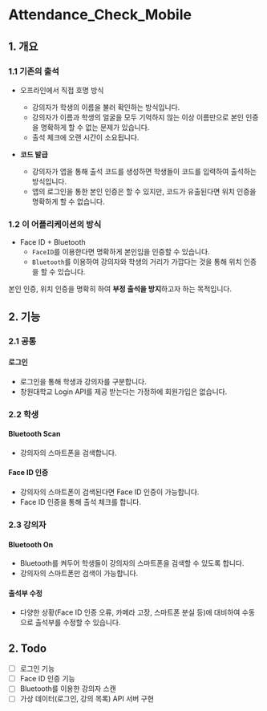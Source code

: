 # Attendance_Check_Mobile

## 1. 개요
### 1.1 기존의 출석
- 오프라인에서 직접 호명 방식  
  - 강의자가 학생의 이름을 불러 확인하는 방식입니다.  
  - 강의자가 이름과 학생의 얼굴을 모두 기억하지 않는 이상 이름만으로 본인 인증을 명확하게 할 수 없는 문제가 있습니다.  
  - 출석 체크에 오랜 시간이 소요됩니다.

- **코드 발급**  
  - 강의자가 앱을 통해 출석 코드를 생성하면 학생들이 코드를 입력하여 출석하는 방식입니다. 
  - 앱의 로그인을 통한 본인 인증은 할 수 있지만, 코드가 유출된다면 위치 인증을 명확하게 할 수 없습니다. 

### 1.2 이 어플리케이션의 방식
- Face ID + Bluetooth  
  - `FaceID`를 이용한다면 명확하게 본인임을 인증할 수 있습니다. 
  - `Bluetooth`를 이용하여 강의자와 학생의 거리가 가깝다는 것을 통해 위치 인증을 할 수 있습니다.

본인 인증, 위치 인증을 명확히 하여 **부정 출석을 방지**하고자 하는 목적입니다.

## 2. 기능

### 2.1 공통
#### 로그인
- 로그인을 통해 학생과 강의자를 구분합니다.  
- 창원대학교 Login API를 제공 받는다는 가정하에 회원가입은 없습니다.

### 2.2 학생
####  Bluetooth Scan
- 강의자의 스마트폰을 검색합니다.

#### Face ID 인증
- 강의자의 스마트폰이 검색된다면 Face ID 인증이 가능합니다.
- Face ID 인증을 통해 출석 체크를 합니다.

### 2.3 강의자
#### Bluetooth On
- Bluetooth를 켜두어 학생들이 강의자의 스마트폰을 검색할 수 있도록 합니다.  
- 강의자의 스마트폰만 검색이 가능합니다.

#### 출석부 수정
- 다양한 상황(Face ID 인증 오류, 카메라 고장, 스마트폰 분실 등)에 대비하여 수동으로 출석부를 수정할 수 있습니다.


## 2. Todo
- [ ] 로그인 기능
- [ ] Face ID 인증 기능
- [ ] Bluetooth를 이용한 강의자 스캔
- [ ] 가상 데이터(로그인, 강의 목록) API 서버 구현
